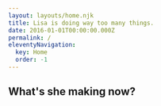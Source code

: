 ```yaml
---
layout: layouts/home.njk
title: Lisa is doing way too many things.
date: 2016-01-01T00:00:00.000Z
permalink: /
eleventyNavigation:
  key: Home
  order: -1
---
```

## What's she making now?